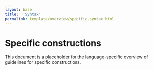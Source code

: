 ```yaml
---
layout: base
title:  'Syntax'
permalink: template/overview/specific-syntax.html
---
```


# Specific constructions

This document is a placeholder for the language-specific overview of
guidelines for specific constructions.

